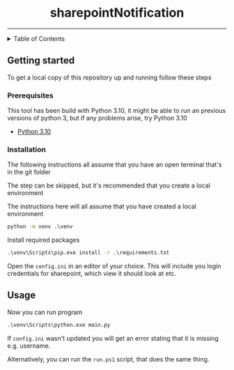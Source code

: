 <div align="center"><h1>sharepointNotification</h1><hr /></div>

<details>
  <summary>Table of Contents</summary>
  <ol>
    <li>
      <a href="#getting-started">Getting Started</a>
      <ul>
        <li><a href="#prerequisites">Prerequisites</a></li>
        <li><a href="#installation">Installation</a></li>
      </ul>
    </li>
    <li><a href="#usage">Usage</a></li>
  </ol>
</details>

<!-- Getting started -->
## Getting started
To get a local copy of this repository up and running follow these steps

### Prerequisites
This tool has been build with Python 3.10, it might be able to run an previous versions of python 3, but if any problems arise, try Python 3.10
- [Python 3.10](https://www.python.org/downloads/)

### Installation
The following instructions all assume that you have an open terminal that's in the git folder

The step can be skipped, but it's recommended that you create a local environment

The instructions here will all assume that you have created a local environment
``` cmd
python -m venv .\venv 
```

Install required packages
``` cmd
.\venv\Scripts\pip.exe install -r .\requirements.txt
```

Open the `config.ini` in an editor of your choice.
This will include you login credentials for sharepoint, which view it should look at etc.

## Usage
Now you can run program
``` cmd
.\venv\Scripts\python.exe main.py
```
If `config.ini` wasn't updated you will get an error stating that it is missing e.g. username.

Alternatively, you can run the `run.ps1` script, that does the same thing.
